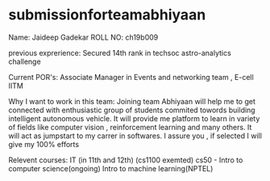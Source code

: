 # submissionforteamabhiyaan

Name: Jaideep Gadekar
ROLL NO: ch19b009

previous exprerience:
Secured 14th rank in techsoc astro-analytics challenge

Current POR's:
Associate Manager in Events and networking team , E-cell IITM


Why I want to work in this team:
Joining team Abhiyaan will help me to get connected with  enthusiastic group of students commited towords building intelligent autonomous vehicle. It will provide me platform to learn in variety of fields like computer vision , reinforcement learning and many others. It will act as jumpstart to my carrer in softwares. I assure you , if selected I will give my 100% efforts

Relevent courses:
IT (in 11th and 12th) (cs1100 exemted)
cs50 - Intro to computer science(ongoing)
Intro to machine learning(NPTEL)



